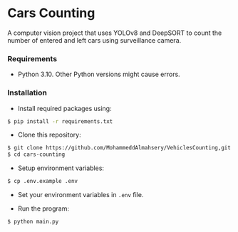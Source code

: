 # Cars Counting

A computer vision project that uses YOLOv8 and DeepSORT to count the number of entered and left cars using surveillance camera.

### Requirements

- Python 3.10. Other Python versions might cause errors.

### Installation

- Install required packages using:
```bash
$ pip install -r requirements.txt
```

- Clone this repository:
```bash
$ git clone https://github.com/MohammeddAlmahsery/VehiclesCounting,git
$ cd cars-counting
```

- Setup environment variables:
```bash
$ cp .env.example .env
```

- Set your environment variables in `.env` file.

- Run the program:
```bash
$ python main.py
```
